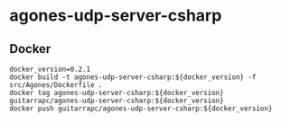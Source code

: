 # agones-udp-server-csharp

## Docker

```shell
docker_version=0.2.1
docker build -t agones-udp-server-csharp:${docker_version} -f src/Agones/Dockerfile .
docker tag agones-udp-server-csharp:${docker_version} guitarrapc/agones-udp-server-csharp:${docker_version}
docker push guitarrapc/agones-udp-server-csharp:${docker_version}
```